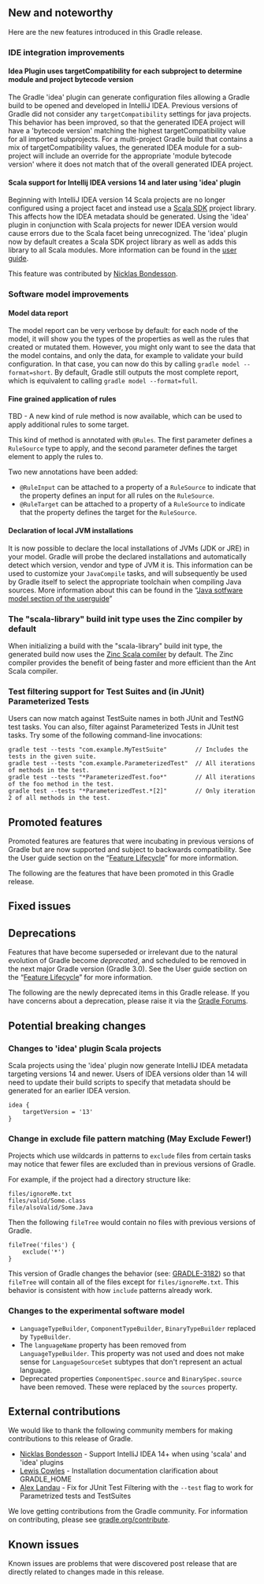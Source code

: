 ## New and noteworthy

Here are the new features introduced in this Gradle release.

<!--
IMPORTANT: if this is a patch release, ensure that a prominent link is included in the foreword to all releases of the same minor stream.
Add-->

<!--
### Example new and noteworthy
-->

### IDE integration improvements


#### Idea Plugin uses targetCompatibility for each subproject to determine module and project bytecode version

The Gradle 'idea' plugin can generate configuration files allowing a Gradle build to be opened and developed in IntelliJ IDEA.
Previous versions of Gradle did not consider any `targetCompatibility` settings for java projects.
This behavior has been improved, so that the generated IDEA project will have a 'bytecode version' matching the highest targetCompatibility value for all imported subprojects.
For a multi-project Gradle build that contains a mix of targetCompatibility values, the generated IDEA module for a sub-project will include an override for the appropriate 'module bytecode version' where it does not match that of the overall generated IDEA project.


#### Scala support for Intellij IDEA versions 14 and later using 'idea' plugin

Beginning with IntelliJ IDEA version 14 Scala projects are no longer configured using a project facet and instead use a
[Scala SDK](http://blog.jetbrains.com/scala/2014/10/30/scala-plugin-update-for-intellij-idea-14-rc-is-out/1/) project library. This affects how the IDEA metadata should be
generated. Using the 'idea' plugin in conjunction with Scala projects for newer IDEA version would cause errors due to the Scala facet being unrecognized. The 'idea' plugin
now by default creates a Scala SDK project library as well as adds this library to all Scala modules. More information can be found in the
[user guide](https://docs.gradle.org/current/userguide/scala_plugin.html#sec:intellij_idea_integration).

This feature was contributed by [Nicklas Bondesson](https://github.com/nicklasbondesson).

### Software model improvements

#### Model data report

The model report can be very verbose by default: for each node of the model, it will show you the types of the properties as well as the rules that created or mutated them. However, you might only want to see the data that the model contains, and only the data, for example to validate your build configuration. In that case, you can now do this by calling `gradle model --format=short`. By default, Gradle still outputs the most complete report, which is equivalent to calling `gradle model --format=full`.

#### Fine grained application of rules

TBD - A new kind of rule method is now available, which can be used to apply additional rules to some target.

This kind of method is annotated with `@Rules`. The first parameter defines a `RuleSource` type to apply, and the second parameter defines the target element to apply the rules to.

Two new annotations have been added:

- `@RuleInput` can be attached to a property of a `RuleSource` to indicate that the property defines an input for all rules on the `RuleSource`.
- `@RuleTarget` can be attached to a property of a `RuleSource` to indicate that the property defines the target for the `RuleSource`.

#### Declaration of local JVM installations

It is now possible to declare the local installations of JVMs (JDK or JRE) in your model. Gradle will probe the declared installations and automatically detect which version, vendor and type of JVM it is. This information can be used to customize your `JavaCompile` tasks, and will subsequently be used by Gradle itself to select the appropriate toolchain when compiling Java sources. More information about this can be found in the “[Java sotfware model section of the userguide](userguide/java_software.html.html)”

### The "scala-library" build init type uses the Zinc compiler by default

When initializing a build with the "scala-library" build init type, the generated build now uses the [Zinc Scala comiler](https://github.com/typesafehub/zinc) by default.
The Zinc compiler provides the benefit of being faster and more efficient than the Ant Scala compiler.

### Test filtering support for Test Suites and (in JUnit) Parameterized Tests

Users can now match against TestSuite names in both JUnit and TestNG test tasks. You can also, filter against Parameterized Tests in JUnit test tasks. Try some of the following command-line invocations:

    gradle test --tests "com.example.MyTestSuite"        // Includes the tests in the given suite.
    gradle test --tests "com.example.ParameterizedTest"  // All iterations of methods in the test.
    gradle test --tests "*ParameterizedTest.foo*"        // All iterations of the foo method in the test.
    gradle test --tests "*ParameterizedTest.*[2]"        // Only iteration 2 of all methods in the test.

## Promoted features

Promoted features are features that were incubating in previous versions of Gradle but are now supported and subject to backwards compatibility.
See the User guide section on the “[Feature Lifecycle](userguide/feature_lifecycle.html)” for more information.

The following are the features that have been promoted in this Gradle release.

<!--
### Example promoted
-->

## Fixed issues

## Deprecations

Features that have become superseded or irrelevant due to the natural evolution of Gradle become *deprecated*, and scheduled to be removed
in the next major Gradle version (Gradle 3.0). See the User guide section on the “[Feature Lifecycle](userguide/feature_lifecycle.html)” for more information.

The following are the newly deprecated items in this Gradle release. If you have concerns about a deprecation, please raise it via the [Gradle Forums](http://discuss.gradle.org).

<!--
### Example deprecation
-->

## Potential breaking changes

### Changes to 'idea' plugin Scala projects

Scala projects using the 'idea' plugin now generate IntelliJ IDEA metadata targeting versions 14 and newer. Users of IDEA versions older than 14 will need to update
their build scripts to specify that metadata should be generated for an earlier IDEA version.

    idea {
        targetVersion = '13'
    }


### Change in exclude file pattern matching (May Exclude Fewer!)

Projects which use wildcards in patterns to `exclude` files from certain tasks may notice that fewer files are excluded than in previous versions of Gradle.

For example, if the project had a directory structure like:

    files/ignoreMe.txt
    files/valid/Some.class
    file/alsoValid/Some.Java

Then the following `fileTree` would contain no files with previous versions of Gradle.

    fileTree('files') {
        exclude('*')
    }

This version of Gradle changes the behavior (see: [GRADLE-3182](https://issues.gradle.org/browse/GRADLE-3182)) so that `fileTree` will contain all of the files except for `files/ignoreMe.txt`. This behavior is consistent with how `include` patterns already work.

### Changes to the experimental software model

- `LanguageTypeBuilder`, `ComponentTypeBuilder`, `BinaryTypeBuilder` replaced by `TypeBuilder`.
- The `languageName` property has been removed from `LanguageTypeBuilder`. This property was not used and does not make sense for `LanguageSourceSet` subtypes that don't represent an actual language.
- Deprecated properties `ComponentSpec.source` and `BinarySpec.source` have been removed. These were replaced by the `sources` property.

## External contributions

We would like to thank the following community members for making contributions to this release of Gradle.

* [Nicklas Bondesson](https://github.com/nicklasbondesson) - Support IntelliJ IDEA 14+ when using 'scala' and 'idea' plugins
* [Lewis Cowles](https://github.com/LewisCowles1986) - Installation documentation clarification about GRADLE_HOME
* [Alex Landau](https://github.com/AlexLandau) - Fix for JUnit Test Filtering with the `--test` flag to work for Parametrized tests and TestSuites

We love getting contributions from the Gradle community. For information on contributing, please see [gradle.org/contribute](http://gradle.org/contribute).

## Known issues

Known issues are problems that were discovered post release that are directly related to changes made in this release.

